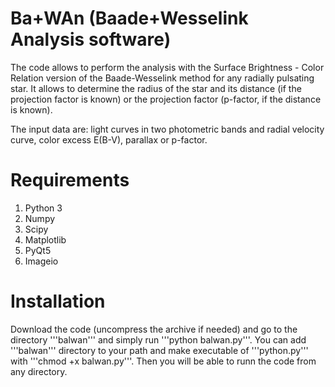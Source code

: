 # Ba+WAn (Baade+Wesselink Analysis software)

The code allows to perform the analysis with the Surface Brightness - Color Relation version of the Baade-Wesselink method for any radially pulsating star. It allows to determine the radius of the star and its distance (if the projection factor is known) or the projection factor (p-factor, if the distance is known).

The input data are: light curves in two photometric bands and radial velocity curve, color excess E(B-V), parallax or p-factor. 

# Requirements
1. Python 3
2. Numpy
3. Scipy
4. Matplotlib
5. PyQt5
6. Imageio

# Installation

Download the code (uncompress the archive if needed) and go to the directory '''balwan''' and simply run '''python balwan.py'''. You can add '''balwan''' directory to your path and make executable of '''python.py''' with '''chmod +x balwan.py'''. Then you will be able to runn the code from any directory.

